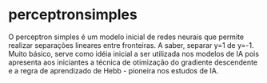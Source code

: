 # perceptronsimples

O perceptron simples é um modelo inicial de redes neurais que permite realizar separações lineares entre fronteiras. A saber, separar y=1 de y=-1. Muito básico, serve como idéia inicial a ser utilizada nos modelos de IA pois apresenta aos iniciantes a técnica de otimização do gradiente descendente e a regra de aprendizado de Hebb - pioneira nos estudos de IA.
